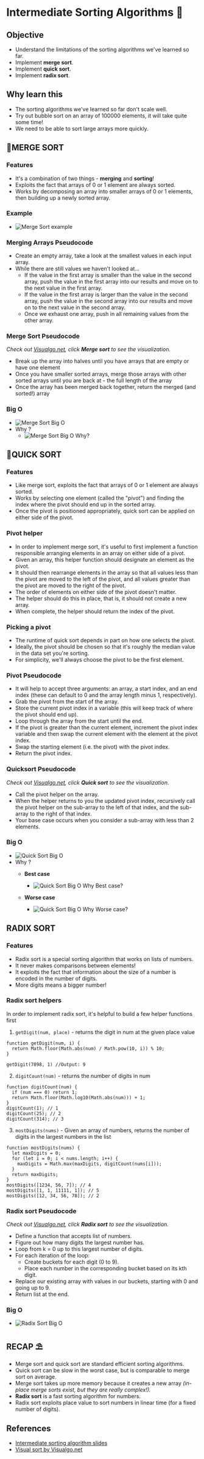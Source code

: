 # Intermediate Sorting Algorithms 🔖

## Objective

- Understand the limitations of the sorting algorithms we've learned so far.
- Implement **merge sort**.
- Implement **quick sort**.
- Implement **radix sort**.

## Why learn this

- The sorting algorithms we've learned so far don't scale well.
- Try out bubble sort on an array of 100000 elements, it will take quite some time!
- We need to be able to sort large arrays more quickly.

## 📌MERGE SORT

### Features

- It's a combination of two things - **merging** and **sorting**!
- Exploits the fact that arrays of 0 or 1 element are always sorted.
- Works by decomposing an array into smaller arrays of 0 or 1 elements, then building up a newly sorted array.

### Example

- ![Merge Sort example](../../assets/images/algorithms/merge-sort-1.png)

### Merging Arrays Pseudocode

- Create an empty array, take a look at the smallest values in each input array.
- While there are still values we haven't looked at...
  - If the value in the first array is smaller than the value in the second array, push the value in the first array into our results and move on to the next value in the first array.
  - If the value in the first array is larger than the value in the second array, push the value in the second array into our results and move on to the next value in the second array.
  - Once we exhaust one array, push in all remaining values from the other array.

### Merge Sort Pseudocode
*Check out [Visualgo.net](https://visualgo.net/en/sorting), click **Merge sort** to see the visualization.*

- Break up the array into halves until you have arrays that are empty or have one element
- Once you have smaller sorted arrays, merge those arrays with other sorted arrays until you are back at - the full length of the array
- Once the array has been merged back together, return the merged (and sorted!) array

### Big O

- ![Merge Sort Big O](../../assets/images/algorithms/merge-sort-bigO.png)
- Why ?
  - ![Merge Sort Big O Why?](../../assets/images/algorithms/merge-sort-bigO-why.png)

## 📌QUICK SORT

### Features

- Like merge sort, exploits the fact that arrays of 0 or 1 element are always sorted.
- Works by selecting one element (called the "pivot") and finding the index where the pivot should end up in the sorted array.
- Once the pivot is positioned appropriately, quick sort can be applied on either side of the pivot.

### Pivot helper

- In order to implement merge sort, it's useful to first implement a function responsible arranging elements in an array on either side of a pivot.
- Given an array, this helper function should designate an element as the pivot.
- It should then rearrange elements in the array so that all values less than the pivot are moved to the left of the pivot, and all values greater than the pivot are moved to the right of the pivot.
- The order of elements on either side of the pivot doesn't matter.
- The helper should do this in place, that is, it should not create a new array.
- When complete, the helper should return the index of the pivot.

### Picking a pivot

- The runtime of quick sort depends in part on how one selects the pivot.
- Ideally, the pivot should be chosen so that it's roughly the median value in the data set you're sorting.
- For simplicity, we'll always choose the pivot to be the first element.

### Pivot Pseudocode

- It will help to accept three arguments: an array, a start index, and an end index (these can default to 0 and the array length minus 1, respectively).
- Grab the pivot from the start of the array.
- Store the current pivot index in a variable (this will keep track of where the pivot should end up).
- Loop through the array from the start until the end.
- If the pivot is greater than the current element, increment the pivot index variable and then swap the current element with the element at the pivot index.
- Swap the starting element (i.e. the pivot) with the pivot index.
- Return the pivot index.

### Quicksort Pseudocode
*Check out [Visualgo.net](https://visualgo.net/en/sorting), click **Quick sort** to see the visualization.*

- Call the pivot helper on the array.
- When the helper returns to you the updated pivot index, recursively call the pivot helper on the sub-array to the left of that index, and the sub-array to the right of that index.
- Your base case occurs when you consider a sub-array with less than 2 elements.

### Big O

- ![Quick Sort Big O](../../assets/images/algorithms/quick-sort-bigO.png)
- Why ?
  - **Best case**

    - ![Quick Sort Big O Why Best case?](../../assets/images/algorithms/quick-sort-bigO-why-best.png)
  - **Worse case**

    - ![Quick Sort Big O Why Worse case?](../../assets/images/algorithms/quick-sort-bigO-why-worse.png)

## RADIX SORT

### Features

- Radix sort is a special sorting algorithm that works on lists of numbers.
- It never makes comparisons between elements!
- It exploits the fact that information about the size of a number is encoded in the number of digits.  
- More digits means a bigger number!

### Radix sort helpers
In order to implement radix sort, it's helpful to build a few helper functions first

1. `getDigit(num, place)` - returns the digit in num at the given place value
```
function getDigit(num, i) {
  return Math.floor(Math.abs(num) / Math.pow(10, i)) % 10;
}

getDigit(7898, 1) //Output: 9
```
2. `digitCount(num)` - returns the number of digits in num
```
function digitCount(num) {
  if (num === 0) return 1;
  return Math.floor(Math.log10(Math.abs(num))) + 1;
}
digitCount(1); // 1
digitCount(25); // 2
digitCount(314); // 3
```
3. `mostDigits(nums)` - Given an array of numbers, returns the number of digits in the largest numbers in the list
```
function mostDigits(nums) {
  let maxDigits = 0;
  for (let i = 0; i < nums.length; i++) {
    maxDigits = Math.max(maxDigits, digitCount(nums[i]));
  }
  return maxDigits;
}
mostDigits([1234, 56, 7]); // 4
mostDigits([1, 1, 11111, 1]); // 5
mostDigits([12, 34, 56, 78]); // 2
```

### Radix sort Pseudocode
*Check out [Visualgo.net](https://visualgo.net/en/sorting), click **Radix sort** to see the visualization.*

- Define a function that accepts list of numbers.
- Figure out how many digits the largest number has.
- Loop from k = 0 up to this largest number of digits.
- For each iteration of the loop:
  - Create buckets for each digit (0 to 9).
  - Place each number in the corresponding bucket based on its kth digit.
- Replace our existing array with values in our buckets, starting with 0 and going up to 9.
- Return list at the end.

### Big O

- ![Radix Sort Big O](../../assets/images/algorithms/radix-sort-bigO.png)

## RECAP ⛱

- Merge sort and quick sort are standard efficient sorting algorithms.
- Quick sort can be slow in the worst case, but is comparable to merge sort on average.
- Merge sort takes up more memory because it creates a new array *(in-place merge sorts exist, but they are really complex!).*
- **Radix sort** is a fast sorting algorithm for numbers.
- Radix sort exploits place value to sort numbers in linear time (for a fixed number of digits).

## References

- [Intermediate sorting algorithm slides](https://cs.slides.com/colt_steele/intermediate-sorting-algorithms#/)
- [Visual sort by Visualgo.net](https://visualgo.net/en/sorting)
